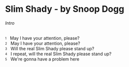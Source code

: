 
# Slim Shady - by Snoop Dogg

###### Intro
<sub><sup>1</sup></sub>&nbsp;&nbsp; May I have your attention, please?  
<sub><sup>2</sup></sub>&nbsp;&nbsp; May I have your attention, please?  
<sub><sup>3</sup></sub>&nbsp;&nbsp; Will the real Slim Shady please stand up?  
<sub><sup>4</sup></sub>&nbsp;&nbsp; I repeat, will the real Slim Shady please stand up?  
<sub><sup>5</sup></sub>&nbsp;&nbsp; We're gonna have a problem here